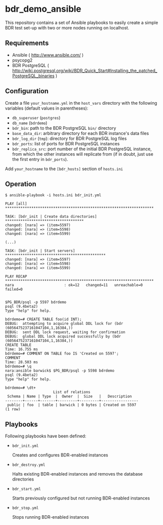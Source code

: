 bdr_demo_ansible
================

This repository contains a set of Ansible playbooks to easily
create a simple BDR test set-up with two or more nodes running
on localhost.


Requirements
------------

- Ansible ( http://www.ansible.com/ )
- psycopg2
- BDR PostgreSQL ( http://wiki.postgresql.org/wiki/BDR_Quick_Start#Installing_the_patched_PostgreSQL_binaries )


Configuration
-------------

Create a file `your_hostname.yml` in the `host_vars` directory
with the following variables (default values in parentheses):

- `db_superuser` (`postgres`)
- `db_name` (`bdrdemo`)
- `bdr_bin`: path to the BDR PostgreSQL `bin/` directory
- `base_data_dir`: arbitrary directory for each BDR instance's data files
- `bdr_log_dir` (`tmp`): directory for BDR PostgreSQL log files
- `bdr_ports`: list of ports for BDR PostgreSQL instances
- `bdr_replica_src`: port number of the initial BDR PostgreSQL instance, from which the other instances will replicate from (if in doubt, just use the first entry in `bdr_ports`).

Add `your_hostname` to the `[bdr_hosts]` section of `hosts.ini`


Operation
---------

    $ ansible-playbook -i hosts.ini bdr_init.yml

    PLAY [all] ********************************************************************

    TASK: [bdr_init | Create data directories] ************************************
    changed: [nara] => (item=5597)
    changed: [nara] => (item=5598)
    changed: [nara] => (item=5599)

    (...)

    TASK: [bdr_init | Start servers] **********************************************
    changed: [nara] => (item=5597)
    changed: [nara] => (item=5598)
    changed: [nara] => (item=5599)

    PLAY RECAP ********************************************************************
    nara                       : ok=12   changed=11   unreachable=0    failed=0


    $PG_BDR/psql -p 5597 bdrdemo
    psql (9.4beta2)
    Type "help" for help.

    bdrdemo=# CREATE TABLE foo(id INT);
    DEBUG:  attempting to acquire global DDL lock for (bdr (6056475237161047104,1,16384,))
    DEBUG:  sent DDL lock request, waiting for confirmation
    DEBUG:  global DDL lock acquired successfully by (bdr (6056475237161047104,1,16384,))
    CREATE TABLE
    Time: 16.755 ms
    bdrdemo=# COMMENT ON TABLE foo IS 'Created on 5597';
    COMMENT
    Time: 28.503 ms
    bdrdemo=# \q
    nara:ansible barwick$ $PG_BDR/psql -p 5598 bdrdemo
    psql (9.4beta2)
    Type "help" for help.

    bdrdemo=# \dt+
                          List of relations
     Schema | Name | Type  |  Owner  |  Size   |   Description
    --------+------+-------+---------+---------+-----------------
     public | foo  | table | barwick | 0 bytes | Created on 5597
    (1 row)



Playbooks
---------

Following playbooks have been defined:

- `bdr_init.yml`

  Creates and configures BDR-enabled instances

- `bdr_destroy.yml`

  Halts existing BDR-enabled instances and removes the database
  directories

- `bdr_start.yml`

  Starts previously configured but not running BDR-enabled instances

- `bdr_stop.yml`

  Stops running BDR-enabled instances